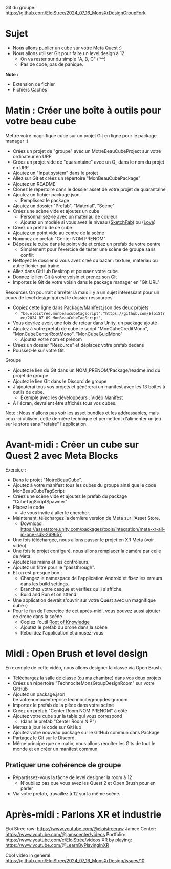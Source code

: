 

Git du groupe: https://github.com/EloiStree/2024_07_16_MonsXrDesignGroupFork

# Sujet 

- Nous allons publier un cube sur votre Meta Quest :)
- Nous allons utiliser Git pour faire un level design à 12.
  - On va rester sur du simple "A, B, C" ('^^)
  - Pas de code, pas de panique.

**Note :**
- Extension de fichier
- Fichiers Cachés

# Matin : Créer une boîte à outils pour votre beau cube

Mettre votre magnifique cube sur un projet Git en ligne pour le package manager :)

- Créez un projet de "groupe" avec un MotreBeauCubeProject sur votre ordinateur en URP
- Créez un projet vide de "quarantaine" avec un Q_ dans le nom du projet en URP
- Ajoutez un "Input system" dans le projet
- Allez sur Git et créez un répertoire "MonBeauCubePackage"
- Ajoutez un README
- Clonez le répertoire dans le dossier asset de votre projet de quarantaine
- Ajoutez un fichier package.json
  - Remplissez le package
- Ajoutez un dossier "Prefab", "Material", "Scene"
- Créez une scène vide et ajoutez un cube
  - Personnalisez-le avec un matériau de couleur
  - Ajoutez un modèle si vous avez le niveau ([SketchFab](https://sketchfab.com/search?features=downloadable&q=cube&type=models)) ou ([Love](https://sketchfab.com/search?features=downloadable&q=companion+cube&type=models))
- Créez un prefab de ce cube
- Ajoutez un point vide au centre de la scène
- Nommez ce prefab "Center NOM PRENOM"
- Déposez le cube dans le point vide et créez un prefab de votre centre
  - Simplement pour l'exercice de tester une scène de groupe sans conflit
- Nettoyez le dossier si vous avez créé du bazar : texture, matériau ou autre fichier qui traîne
- Allez dans GitHub Desktop et poussez votre cube.
- Donnez le lien Git à votre voisin et prenez son Git
- Importez le Git de votre voisin dans le package manager en "Git URL"

Resources
On pourrait s'arrêter là mais il y a un sujet intéressant pour un cours de level design qui est le dossier ressources
- Copiez cette ligne dans Package/Manifest.json des deux projets
  - `"be.eloistree.monbeaucubetagscript":"https://github.com/EloiStree/2024_07_09_MonBeauCubeTagScript",`
- Vous devriez avoir, une fois de retour dans Unity, un package ajouté
- Ajoutez à votre prefab de cube le script "MonCubeCreditMono", "MonCubeCenterRootMono", "MonCubeGuidMono"
  - Ajoutez votre nom et prénom
- Créez un dossier "Resource" et déplacez votre prefab dedans
- Poussez-le sur votre Git.

Groupe
- Ajoutez le lien du Git dans un NOM_PRENOM/Package/readme.md du projet de groupe
- Ajoutez le lien Git dans le Discord de groupe
- J'ajouterai tous vos projets et générerai un manifest avec les 13 boîtes à outils de cube.
  - Exemple avec les développeurs : [Vidéo](https://www.youtube.com/watch?v=fn43x_gIuLM) [Manifest](https://github.com/EloiStree/2024_07_01_HelloUnityDroneSoccerMonsManifest/blob/main/To%20Copy%20In%20manifest.md)
- À l'écran, devraient être affichés tous vos cubes.

Note : Nous n'allons pas voir les asset bundles et les addressables, mais ceux-ci utilisent cette dernière technique et permettent d'alimenter un jeu sur le store sans "refaire" l'application.

# Avant-midi : Créer un cube sur Quest 2 avec Meta Blocks

Exercice : 
- Dans le projet "NotreBeauCube".
- Ajoutez à votre manifest tous les cubes du groupe ainsi que le code MonBeauCubeTagScript
- Créez une scène vide et ajoutez le prefab du package "CubeTagScriptSpawner"
- Placez le code 
  - Je vous invite à aller le chercher.
- Maintenant, téléchargez la dernière version de Meta sur l'Asset Store.
  - Download : https://assetstore.unity.com/packages/tools/integration/meta-xr-all-in-one-sdk-269657
- Une fois téléchargée, nous allons passer le projet en XR Meta (voir vidéo).
- Une fois le projet configuré, nous allons remplacer la caméra par celle de Meta.
- Ajoutez les mains et les contrôleurs.
- Ajoutez un filtre pour le "passthrough".
- Et on est presque bon :
  - Changez le namespace de l'application Android et fixez les erreurs dans les build settings.
  - Branchez votre casque et vérifiez qu'il s'affiche.
  - Build and Run et on attend.
- Une application devrait s'ouvrir sur votre Quest avec un magnifique cube :)
- Pour le fun de l'exercice de cet après-midi, vous pouvez aussi ajouter ce drone dans la scène
  - Copiez l'outil [Root of Knowledge](https://github.com/EloiStree/2023_02_19_RootsOfKnowledgeDrone)
  - Ajoutez le prefab du drone dans la scène
  - Rebuildez l'application et amusez-vous

# Midi : Open Brush et level design

En exemple de cette vidéo, nous allons designer la classe via Open Brush.
- Téléchargez la [salle de classe](#) (ou [ma chambre](https://github.com/EloiStree/2024_07_09_RoomScanWithOpenBrush)) dans vos deux projets
- Créez un répertoire "TechnociteMonsGroupDesignRoom" sur votre GitHub
- Ajoutez un package.json be.votrenomouentreprise.technocitegroupdesignroom
- Importez le prefab de la pièce dans votre scène
- Créez un prefab "Center Room NOM PRENOM" à côté
- Ajoutez votre cube sur la table qui vous correspond
  - (dans le prefab "Center Room N P")
- Mettez à jour le code sur GitHub
- Ajoutez votre nouveau package sur le GitHub commun dans Package
- Partagez le Git sur le Discord.
- Même principe que ce matin, nous allons récolter les Gits de tout le monde et en créer un manifest commun.

## Pratiquer une cohérence de groupe

- Répartissez-vous la tâche de level designer la room à 12
  - N'oubliez pas que vous avez les Quest 2 et Open Brush pour en parler
- Via votre prefab, travaillez à 12 sur la même scène.

# Après-midi : Parlons XR et industrie

Eloi Stree raw: https://www.youtube.com/@eloistreeraw
Jamce Center: https://www.youtube.com/@jamscenter/videos
Portfolio: https://www.youtube.com/c/EloiStrée/videos
XR by playing: https://www.youtube.com/@LearnByPlayingInXR

Cool video in general: https://github.com/EloiStree/2024_07_16_MonsXrDesign/issues/10
